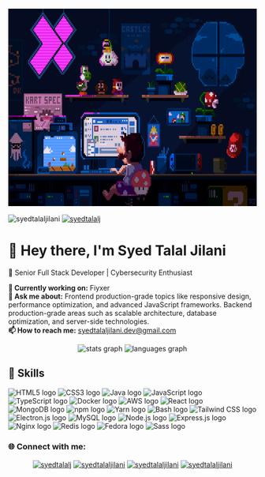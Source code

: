 <!-- Your GitHub Profile README -->

<!-- Header Section -->
<p align="center"> 
  <img src="start.gif" height="400">
</p>

<!-- Badges and Views Section -->
<p align="left"> 
  <img src="https://komarev.com/ghpvc/?username=syedtalaljilani&label=Profile%20views&color=0e75b6&style=flat" alt="syedtalaljilani" />
  <a href="https://twitter.com/syedtalalj" target="blank"><img src="https://img.shields.io/twitter/follow/syedtalalj?logo=twitter&style=for-the-badge" alt="syedtalalj" /></a>
</p>

<!-- Introduction Section -->
<div align="left">
  <h1>👋 Hey there, I'm Syed Talal Jilani</h1>
  <p>🚀 Senior Full Stack Developer | Cybersecurity Enthusiast</p>
</div>

<!-- Current Work and Contact Section -->
<p align="left"> 
  <strong>🔭 Currently working on:</strong> Fiyxer
  <br>
  <strong>💬 Ask me about:</strong> Frontend production-grade topics like responsive design, performance optimization, and advanced JavaScript frameworks. Backend production-grade areas such as scalable architecture, database optimization, and server-side technologies.

  <br>
  <strong>📫 How to reach me:</strong> <a href="mailto:syedtalaljilani.dev@gmail.com">syedtalaljilani.dev@gmail.com</a>

</p>

<!-- GitHub Stats and Languages Section -->
<div align="center">
  <img src="https://github-readme-stats.vercel.app/api?username=syedtalaljilani&hide_title=false&hide_rank=false&show_icons=true&include_all_commits=true&count_private=true&disable_animations=false&theme=dracula&locale=en&hide_border=false" height="150" alt="stats graph" />
  <img src="https://github-readme-stats.vercel.app/api/top-langs?username=syedtalaljilani&locale=en&hide_title=false&layout=compact&card_width=320&langs_count=5&theme=dracula&hide_border=false" height="150" alt="languages graph" />
</div>

<!-- Skills Section -->
<div align="left">
  <h2>🚀 Skills</h2>
  <img src="https://cdn.jsdelivr.net/gh/devicons/devicon/icons/html5/html5-original.svg" height="70" alt="HTML5 logo" />
  <img src="https://cdn.jsdelivr.net/gh/devicons/devicon/icons/css3/css3-original.svg" height="70" alt="CSS3 logo" />
  <img src="https://cdn.jsdelivr.net/gh/devicons/devicon/icons/java/java-original.svg" height="70" alt="Java logo" />
  <img src="https://cdn.jsdelivr.net/gh/devicons/devicon/icons/javascript/javascript-original.svg" height="70" alt="JavaScript logo" />
  <img src="https://cdn.jsdelivr.net/gh/devicons/devicon/icons/typescript/typescript-original.svg" height="70" alt="TypeScript logo" />
  <img src="https://cdn.jsdelivr.net/gh/devicons/devicon/icons/docker/docker-original.svg" height="70" alt="Docker logo" />
  <img src="https://cdn.jsdelivr.net/gh/devicons/devicon/icons/amazonwebservices/amazonwebservices-original.svg" height="70" alt="AWS logo" />
  <img src="https://cdn.jsdelivr.net/gh/devicons/devicon/icons/react/react-original.svg" height="70" alt="React logo" />
  <img src="https://cdn.jsdelivr.net/gh/devicons/devicon/icons/mongodb/mongodb-original.svg" height="70" alt="MongoDB logo" />
  <img src="https://cdn.jsdelivr.net/gh/devicons/devicon/icons/npm/npm-original-wordmark.svg" height="70" alt="npm logo" />
  <img src="https://cdn.jsdelivr.net/gh/devicons/devicon/icons/yarn/yarn-original.svg" height="70" alt="Yarn logo" />
  <img src="https://cdn.jsdelivr.net/gh/devicons/devicon/icons/bash/bash-original.svg" height="70" alt="Bash logo" />
  <img src="https://cdn.jsdelivr.net/gh/devicons/devicon/icons/tailwindcss/tailwindcss-plain.svg" height="70" alt="Tailwind CSS logo" />
  <img src="https://cdn.jsdelivr.net/gh/devicons/devicon/icons/electron/electron-original.svg" height="70" alt="Electron.js logo" />
  <img src="https://cdn.jsdelivr.net/gh/devicons/devicon/icons/mysql/mysql-original.svg" height="70" alt="MySQL logo" />
  <img src="https://cdn.jsdelivr.net/gh/devicons/devicon/icons/nodejs/nodejs-original.svg" height="70" alt="Node.js logo" />
  <img src="https://cdn.jsdelivr.net/gh/devicons/devicon/icons/express/express-original.svg" height="70" alt="Express.js logo" />
  <img src="https://cdn.jsdelivr.net/gh/devicons/devicon/icons/nginx/nginx-original.svg" height="70" alt="Nginx logo" />
  <img src="https://cdn.jsdelivr.net/gh/devicons/devicon/icons/redis/redis-original.svg" height="70" alt="Redis logo" />
  <img src="https://cdn.jsdelivr.net/gh/devicons/devicon/icons/fedora/fedora-original.svg" height="70" alt="Fedora logo" />
  <img src="https://cdn.jsdelivr.net/gh/devicons/devicon/icons/sass/sass-original.svg" height="70" alt="Sass logo" />
</div>



<!-- Social Media and Connect Section -->
<h3 align="left">🌐 Connect with me:</h3>
<p align="center">
  <a href="https://twitter.com/syedtalalj" target="blank"><img align="center" src="https://raw.githubusercontent.com/rahuldkjain/github-profile-readme-generator/master/src/images/icons/Social/twitter.svg" alt="syedtalalj" height="50" width="60" /></a>
  <a href="https://linkedin.com/in/syedtalaljilani" target="blank"><img align="center" src="https://raw.githubusercontent.com/rahuldkjain/github-profile-readme-generator/master/src/images/icons/Social/linked-in-alt.svg" alt="syedtalaljilani" height="50" width="60" /></a>
  <a href="https://fb.com/syedtalaljilani" target="blank"><img align="center" src="https://raw.githubusercontent.com/rahuldkjain/github-profile-readme-generator/master/src/images/icons/Social/facebook.svg" alt="syedtalaljilani" height="50" width="60" /></a>
  <a href="https://instagram.com/syedtalaljilani" target="blank"><img align="center" src="https://raw.githubusercontent.com/rahuldkjain/github-profile-readme-generator/master/src/images/icons/Social/instagram.svg" alt="syedtalaljilani" height="50" width="60" /></a>
</p>


<!-- Holopin and Trophy Section -->

